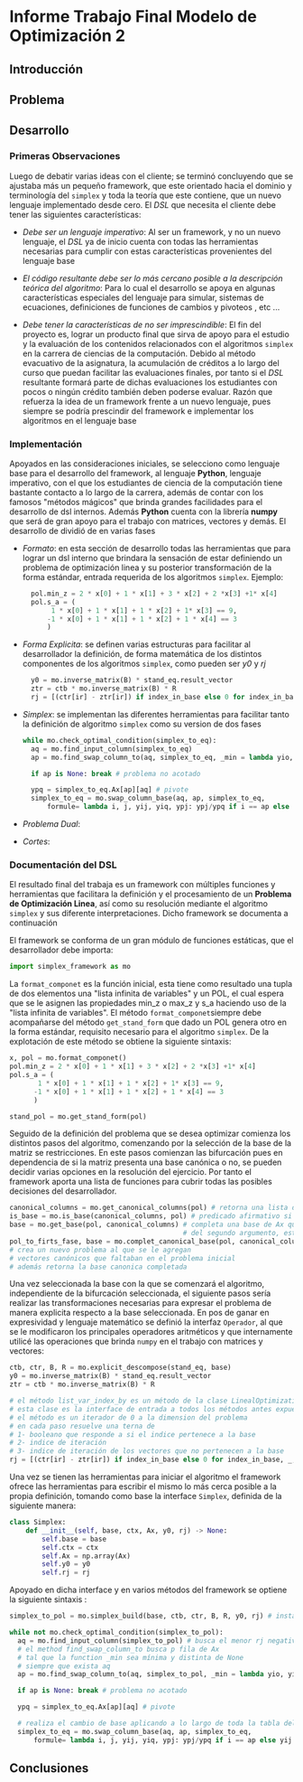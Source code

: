 # Informe Trabajo Final Modelo de Optimización 2

## Introducción

## Problema

## Desarrollo

### Primeras Observaciones

Luego de debatir varias ideas con el cliente; se terminó concluyendo que se ajustaba más un pequeño
framework, que este orientado hacia el dominio y terminología del `simplex` y toda la teoría que este
contiene, que un nuevo lenguaje implementado desde cero. El _DSL_ que necesita el cliente debe tener
las siguientes características:

- _Debe ser un lenguaje imperativo_: Al ser un framework, y no un nuevo lenguaje, el _DSL_ ya de inicio
  cuenta con todas las herramientas necesarias para cumplir con estas características provenientes del
  lenguaje base

- _El código resultante debe ser lo más cercano posible a la descripción teórica del algoritmo_: Para
  lo cual el desarrollo se apoya en algunas características especiales del lenguaje para simular,
  sistemas de ecuaciones, definiciones de funciones de cambios y pivoteos , etc ...

- _Debe tener la características de no ser imprescindible_: El fin del proyecto es, lograr un producto
  final que sirva de apoyo para el estudio y la evaluación de los contenidos relacionados con el
  algoritmos `simplex` en la carrera de ciencias de la computación. Debido al método evacuativo de
  la asignatura, la acumulación de créditos a lo largo del curso que puedan facilitar las evaluaciones
  finales, por tanto si el _DSL_ resultante formará parte de dichas evaluaciones los estudiantes con
  pocos o ningún crédito también deben poderse evaluar. Razón que refuerza la idea de un framework
  frente a un nuevo lenguaje, pues siempre se podría prescindir del framework e implementar los
  algoritmos en el lenguaje base

### Implementación

Apoyados en las consideraciones iniciales, se selecciono como lenguaje base para el desarrollo del
framework, al lenguaje **Python**, lenguaje imperativo, con el que los estudiantes de ciencia
de la computación tiene bastante contacto a lo largo de la carrera, además de contar con los
famosos "métodos mágicos" que brinda grandes facilidades para el desarrollo de dsl internos.
Además **Python** cuenta con la librería **numpy** que será de gran apoyo para el trabajo con
matrices, vectores y demás. El desarrollo de dividió de en varias fases

- _Formato_: en esta sección de desarrollo todas las herramientas que para lograr un dsl interno
  que brindara la sensación de estar definiendo un problema de optimización linea y su posterior
  transformación de la forma estándar, entrada requerida de los algoritmos `simplex`. Ejemplo:

  ```python
    pol.min_z = 2 * x[0] + 1 * x[1] + 3 * x[2] + 2 *x[3] +1* x[4]
    pol.s_a = (
         1 * x[0] + 1 * x[1] + 1 * x[2] + 1* x[3] == 9,
        -1 * x[0] + 1 * x[1] + 1 * x[2] + 1 * x[4] == 3
        )
  ```

- _Forma Explicita_: se definen varias estructuras para facilitar al desarrollador la definición,
  de forma matemática de los distintos componentes de los algoritmos `simplex`, como pueden
  ser _y0_ y _rj_

  ```python
    y0 = mo.inverse_matrix(B) * stand_eq.result_vector
    ztr = ctb * mo.inverse_matrix(B) * R
    rj = [(ctr[ir] - ztr[ir]) if index_in_base else 0 for index_in_base, _, ir in stand_eq.list_var_index_by(base) ]
  ```

- _Simplex_: se implementan las diferentes herramientas para facilitar tanto la definición de
  algoritmo `simplex` como su version de dos fases

  ```python
  while mo.check_optimal_condition(simplex_to_eq):
    aq = mo.find_input_column(simplex_to_eq)
    ap = mo.find_swap_column_to(aq, simplex_to_eq, _min = lambda yio, yiq: yiq/yio if yio > 0 else None)

    if ap is None: break # problema no acotado

    ypq = simplex_to_eq.Ax[ap][aq] # pivote
    simplex_to_eq = mo.swap_column_base(aq, ap, simplex_to_eq,
        formule= lambda i, j, yij, yiq, ypj: ypj/ypq if i == ap else yij - yiq * ypj / ypq)
  ```

- _Problema Dual_:
- _Cortes_:

### Documentación del DSL

El resultado final del trabaja es un framework con múltiples funciones y herramientas que facilitara
la definición y el procesamiento de un **Problema de Optimización Linea**, así como su resolución mediante
el algoritmo `simplex` y sus diferente interpretaciones. Dicho framework se documenta a continuación

El framework se conforma de un gran módulo de funciones estáticas, que el desarrollador debe importa:

```python
import simplex_framework as mo

```

La `format_componet` es la función inicial, esta tiene como resultado una tupla de dos elementos una
"lista infinita de variables" y un POL, el cual espera que se le asignen las propiedades min_z o
max_z y s_a haciendo uso de la "lista infinita de variables". El método `format_componet`siempre debe
acompañarse del método `get_stand_form` que dado un POL genera otro en la forma estándar, requisito
necesario para el algoritmo `simplex`. De la explotación de este método se obtiene la siguiente sintaxis:

```python
x, pol = mo.format_componet()
pol.min_z = 2 * x[0] + 1 * x[1] + 3 * x[2] + 2 *x[3] +1* x[4]
pol.s_a = (
       1 * x[0] + 1 * x[1] + 1 * x[2] + 1* x[3] == 9,
      -1 * x[0] + 1 * x[1] + 1 * x[2] + 1 * x[4] == 3
      )

stand_pol = mo.get_stand_form(pol)
```

Seguido de la definición del problema que se desea optimizar comienza los distintos pasos del algoritmo,
comenzando por la selección de la base de la matriz se restricciones. En este pasos comienzan las
bifurcación pues en dependencia de si la matriz presenta una base canónica o no, se pueden decidir
varias opciones en la resolución del ejercicio. Por tanto el framework aporta una lista de funciones
para cubrir todas las posibles decisiones del desarrollador.

```python
canonical_columns = mo.get_canonical_columns(pol) # retorna una lista de indices de las columnas canónicas
is_base = mo.is_base(canonical_columns, pol) # predicado afirmativo si las columnas de la lista son una base de Ax
base = mo.get_base(pol, canonical_columns) # completa una base de Ax que contenga los vectores de la lista
                                           # del segundo argumento, este es opcional y por default = []
pol_to_firts_fase, base = mo.complet_canonical_base(pol, canonical_columns)
# crea un nuevo problema al que se le agregan
# vectores canónicos que faltaban en el problema inicial
# además retorna la base canonica completada
```

Una vez seleccionada la base con la que se comenzará el algoritmo, independiente de la bifurcación
seleccionada, el siguiente pasos sería realizar las transformaciones necesarias para expresar el problema
de manera explicita respecto a la base seleccionada. En pos de ganar en expresividad y lenguaje matemático
se definió la interfaz `Operador`, al que se le modificaron los principales operadores aritméticos y que
internamente utilicé las operaciones que brinda `numpy` en el trabajo con matrices y vectores:

```python
ctb, ctr, B, R = mo.explicit_descompose(stand_eq, base)
y0 = mo.inverse_matrix(B) * stand_eq.result_vector
ztr = ctb * mo.inverse_matrix(B) * R

# el método list_var_index_by es un método de la clase LinealOptimizationProblem
# esta clase es la interface de entrada a todos los métodos antes expuestos
# el método es un iterador de 0 a la dimension del problema
# en cada paso resuelve una terna de
# 1- booleano que responde a si el indice pertenece a la base
# 2- indice de iteración
# 3- indice de iteración de los vectores que no pertenecen a la base
rj = [(ctr[ir] - ztr[ir]) if index_in_base else 0 for index_in_base, _, ir in stand_eq.list_var_index_by(base) ]
```

Una vez se tienen las herramientas para iniciar el algoritmo el framework ofrece las herramientas
para escribir el mismo lo más cerca posible a la propia definición, tomando como base la interface `Simplex`,
definida de la siguiente manera:

```python
class Simplex:
    def __init__(self, base, ctx, Ax, y0, rj) -> None:
        self.base = base
        self.ctx = ctx
        self.Ax = np.array(Ax)
        self.y0 = y0
        self.rj = rj
```

Apoyado en dicha interface y en varios métodos del framework se optiene la siguiente sintaxis :

```python
simplex_to_pol = mo.simplex_build(base, ctb, ctr, B, R, y0, rj) # instancia Simplex

while not mo.check_optimal_condition(simplex_to_pol):
  aq = mo.find_input_column(simplex_to_pol) # busca el menor rj negativo y retorna j
  # el method find_swap_column_to busca p fila de Ax
  # tal que la function _min sea mínima y distinta de None
  # siempre que exista aq
  ap = mo.find_swap_column_to(aq, simplex_to_pol, _min = lambda yio, yiq: yiq/yio if yio > 0 else None)

  if ap is None: break # problema no acotado

  ypq = simplex_to_eq.Ax[ap][aq] # pivote

  # realiza el cambio de base aplicando a lo largo de toda la tabla del simplex la función formule
  simplex_to_eq = mo.swap_column_base(aq, ap, simplex_to_eq,
      formule= lambda i, j, yij, yiq, ypj: ypj/ypq if i == ap else yij - yiq * ypj / ypq)
```

## Conclusiones
